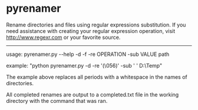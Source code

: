 # pyrenamer

Rename directories and files using regular expressions
substitution. If you need assistance with creating your regular
expression operation, visit http://www.regexr.com or your favorite
source.

----
usage: pyrenamer.py --help -d -f -re OPERATION -sub VALUE path

example: "python pyrenamer.py -d -re '(\056)' -sub ' ' D:\\Temp"


The example above replaces all periods with a whitespace in the names of directories.


All completed renames are output to a completed.txt file in the working
directory with the command that was ran.

